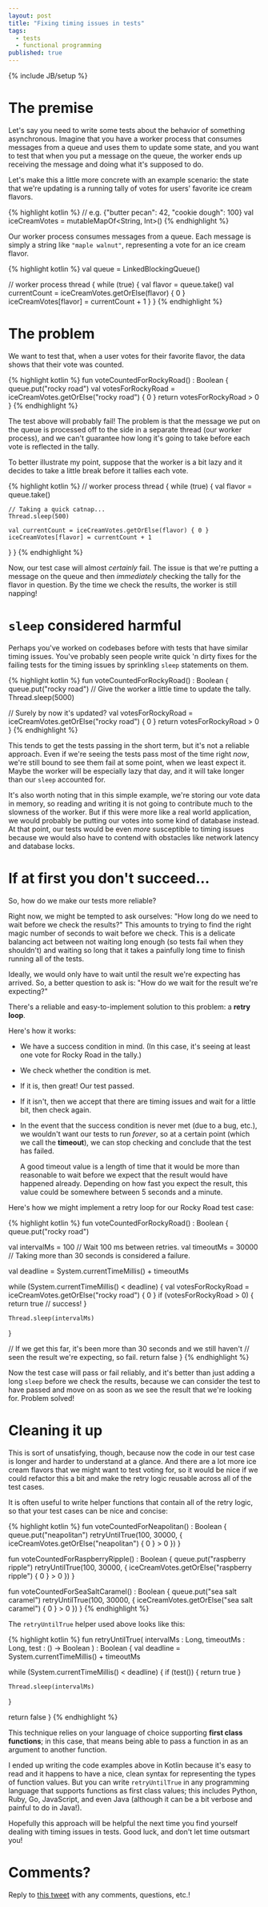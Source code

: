 ```yaml
---
layout: post
title: "Fixing timing issues in tests"
tags:
  - tests
  - functional programming
published: true
---
```


{% include JB/setup %}

# The premise

Let's say you need to write some tests about the behavior of something
asynchronous. Imagine that you have a worker process that consumes messages from
a queue and uses them to update some state, and you want to test that when you
put a message on the queue, the worker ends up receiving the message and doing
what it's supposed to do.

Let's make this a little more concrete with an example scenario: the state that
we're updating is a running tally of votes for users' favorite ice cream
flavors.

{% highlight kotlin %}
// e.g. {"butter pecan": 42, "cookie dough": 100}
val iceCreamVotes = mutableMapOf<String, Int>()
{% endhighlight %}

Our worker process consumes messages from a queue. Each message is simply a
string like `"maple walnut"`, representing a vote for an ice cream flavor.

{% highlight kotlin %}
val queue = LinkedBlockingQueue<String>()

// worker process
thread {
  while (true) {
    val flavor = queue.take()
    val currentCount = iceCreamVotes.getOrElse(flavor) { 0 }
    iceCreamVotes[flavor] = currentCount + 1
  }
}
{% endhighlight %}

# The problem

We want to test that, when a user votes for their favorite flavor, the data
shows that their vote was counted.

{% highlight kotlin %}
fun voteCountedForRockyRoad() : Boolean {
  queue.put("rocky road")
  val votesForRockyRoad = iceCreamVotes.getOrElse("rocky road") { 0 }
  return votesForRockyRoad > 0
}
{% endhighlight %}

The test above will probably fail! The problem is that the message we put on the
queue is processed off to the side in a separate thread (our worker process),
and we can't guarantee how long it's going to take before each vote is
reflected in the tally.

To better illustrate my point, suppose that the worker is a bit lazy and it
decides to take a little break before it tallies each vote.

{% highlight kotlin %}
// worker process
thread {
  while (true) {
    val flavor = queue.take()

    // Taking a quick catnap...
    Thread.sleep(500)

    val currentCount = iceCreamVotes.getOrElse(flavor) { 0 }
    iceCreamVotes[flavor] = currentCount + 1
  }
}
{% endhighlight %}

Now, our test case will almost _certainly_ fail. The issue is that we're putting
a message on the queue and then _immediately_ checking the tally for the flavor
in question. By the time we check the results, the worker is still napping!

# `sleep` considered harmful

Perhaps you've worked on codebases before with tests that have similar timing
issues. You've probably seen people write quick 'n dirty fixes for the failing
tests for the timing issues by sprinkling `sleep` statements on them.

{% highlight kotlin %}
fun voteCountedForRockyRoad() : Boolean {
  queue.put("rocky road")
  // Give the worker a little time to update the tally.
  Thread.sleep(5000)

  // Surely by now it's updated?
  val votesForRockyRoad = iceCreamVotes.getOrElse("rocky road") { 0 }
  return votesForRockyRoad > 0
}
{% endhighlight %}

This tends to get the tests passing in the short term, but it's not a reliable
approach. Even if we're seeing the tests pass most of the time right _now_,
we're still bound to see them fail at some point, when we least expect it.
Maybe the worker will be especially lazy that day, and it will take longer than
our `sleep` accounted for.

It's also worth noting that in this simple example, we're storing our vote data
in memory, so reading and writing it is not going to contribute much to the
slowness of the worker. But if this were more like a real world application, we
would probably be putting our votes into some kind of database instead. At that
point, our tests would be even _more_ susceptible to timing issues because we
would also have to contend with obstacles like network latency and database
locks.

# If at first you don't succeed...

So, how do we make our tests more reliable?

Right now, we might be tempted to ask ourselves: "How long do we need to wait
before we check the results?" This amounts to trying to find the right magic
number of seconds to wait before we check. This is a delicate balancing act
between not waiting long enough (so tests fail when they shouldn't) and waiting
so long that it takes a painfully long time to finish running all of the tests.

Ideally, we would only have to wait until the result we're expecting has
arrived. So, a better question to ask is: "How do we wait for the result we're
expecting?"

There's a reliable and easy-to-implement solution to this problem: a **retry
loop**.

Here's how it works:

* We have a success condition in mind. (In this case, it's seeing at least one
  vote for Rocky Road in the tally.)

* We check whether the condition is met.

* If it is, then great! Our test passed.

* If it isn't, then we accept that there are timing issues and wait for a
  little bit, then check again.

* In the event that the success condition is never met (due to a bug, etc.), we
  wouldn't want our tests to run _forever_, so at a certain point (which we call
  the **timeout**), we can stop checking and conclude that the test has failed.

  A good timeout value is a length of time that it would be more than reasonable
  to wait before we expect that the result would have happened already.
  Depending on how fast you expect the result, this value could be somewhere
  between 5 seconds and a minute.

Here's how we might implement a retry loop for our Rocky Road test case:

{% highlight kotlin %}
fun voteCountedForRockyRoad() : Boolean {
  queue.put("rocky road")

  val intervalMs = 100 // Wait 100 ms between retries.
  val timeoutMs = 30000 // Taking more than 30 seconds is considered a failure.

  val deadline = System.currentTimeMillis() + timeoutMs

  while (System.currentTimeMillis() < deadline) {
    val votesForRockyRoad = iceCreamVotes.getOrElse("rocky road") { 0 }
    if (votesForRockyRoad > 0) {
      return true // success!
    }

    Thread.sleep(intervalMs)
  }

  // If we get this far, it's been more than 30 seconds and we still haven't
  // seen the result we're expecting, so fail.
  return false
}
{% endhighlight %}

Now the test case will pass or fail reliably, and it's better than just adding a
long `sleep` before we check the results, because we can consider the test to
have passed and move on as soon as we see the result that we're looking for.
Problem solved!

# Cleaning it up

This is sort of unsatisfying, though, because now the code in our test case is
longer and harder to understand at a glance. And there are a lot more ice cream
flavors that we might want to test voting for, so it would be nice if we could
refactor this a bit and make the retry logic reusable across all of the test
cases.

It is often useful to write helper functions that contain all of the retry
logic, so that your test cases can be nice and concise:

{% highlight kotlin %}
fun voteCountedForNeapolitan() : Boolean {
  queue.put("neapolitan")
  retryUntilTrue(100, 30000, {
    iceCreamVotes.getOrElse("neapolitan") { 0 } > 0
  })
}

fun voteCountedForRaspberryRipple() : Boolean {
  queue.put("raspberry ripple")
  retryUntilTrue(100, 30000, {
    iceCreamVotes.getOrElse("raspberry ripple") { 0 } > 0
  })
}

fun voteCountedForSeaSaltCaramel() : Boolean {
  queue.put("sea salt caramel")
  retryUntilTrue(100, 30000, {
    iceCreamVotes.getOrElse("sea salt caramel") { 0 } > 0
  })
}
{% endhighlight %}

The `retryUntilTrue` helper used above looks like this:

{% highlight kotlin %}
fun retryUntilTrue(
  intervalMs : Long, timeoutMs : Long, test : () -> Boolean
) : Boolean {
  val deadline = System.currentTimeMillis() + timeoutMs

  while (System.currentTimeMillis() < deadline) {
    if (test()) {
      return true
    }

    Thread.sleep(intervalMs)
  }

  return false
}
{% endhighlight %}

This technique relies on your language of choice supporting **first class
functions**; in this case, that means being able to pass a function in as an
argument to another function.

I ended up writing the code examples above in Kotlin because it's easy to read
and it happens to have a nice, clean syntax for representing the types of
function values. But you can write `retryUntilTrue` in any programming language
that supports functions as first class values; this includes Python, Ruby, Go,
JavaScript, and even Java (although it can be a bit verbose and painful to do
in Java!).

Hopefully this approach will be helpful the next time you find yourself dealing
with timing issues in tests. Good luck, and don't let time outsmart you!

# Comments?

Reply to [this tweet][tweet] with any comments, questions, etc.!

[tweet]: https://twitter.com/dave_yarwood/status/1250397532376698880
